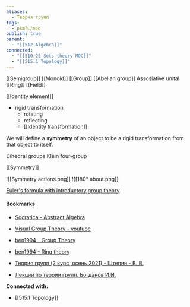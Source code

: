 ```yaml
---
aliases:
  - Теория групп
tags:
  - pkm🏷/moc
publish: true
parent:
  - "[[512 Algebra]]"
connected:
  - "[[510.22 Sets theory MOC]]"
  - "[[515.1 Topology]]"
---
```


[[Semigroup]]
[[Monoid]]
[[Group]]
[[Abelian group]]
Assosiative unital [[Ring]]
[[Field]]

[[Identity element]]

- rigid transformation
	- rotating
	- reflecting
	- [[Identity transformation]]

We will define a **symmetry** of an object to be a rigid transformation from that object to itself.

Dihedral groups
Klein four-group

[[Symmetry]]

![[Symmetry actions.png]]
![[180° about.png]]

[Euler's formula with introductory group theory](https://www.3blue1brown.com/lessons/eulers-formula-via-group-theory)


#### Bookmarks
- [Socratica - Abstract Algebra](https://www.youtube.com/playlist?list=PLi01XoE8jYoi3SgnnGorR_XOW3IcK-TP6)
- [Visual Group Theory - youtube](https://www.youtube.com/watch?v=2ihiR8hJlMs)
- [ben1994 - Group Theory](https://www.youtube.com/playlist?list=PLAvgI3H-gclb_Xy7eTIXkkKt3KlV6gk9_)
- [ben1994 - Ring theory](https://www.youtube.com/playlist?list=PLAvgI3H-gclZ-DYOVyyTkJBUXZ_R1JEZP)


- [Теория групп (2 курс, осень 2021) - Штепин - В. В.](https://www.youtube.com/playlist?list=PL4_hYwCyhAvZvM7cKGyAM0pO19owA2vCz)
- [Лекции по теории групп. Богданов И.И.](https://www.youtube.com/playlist?list=PLyBWNG-pZKx6pWlAfPRo2X_kPWyzq1ebj)


**Connected with:**
- [[515.1 Topology]]

